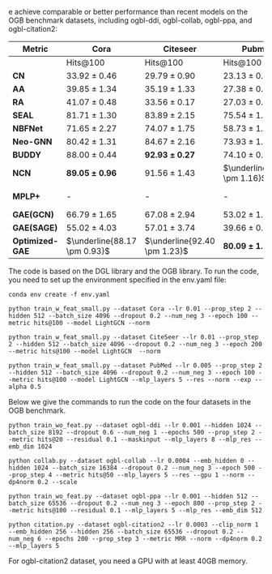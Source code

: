 e achieve comparable or better performance than recent models on the OGB benchmark datasets, including ogbl-ddi, ogbl-collab, ogbl-ppa, and ogbl-citation2:

| Metric        | Cora          | Citeseer      | Pubmed        | Collab        | PPA           | Citation2     | DDI           |
|---------------|---------------|---------------|---------------|---------------|---------------|---------------|---------------|
|               | Hits@100      | Hits@100      | Hits@100      | Hits@50       | Hits@100      | MRR           | Hits@20       |
| **CN** | $33.92 \pm 0.46$ | $29.79 \pm 0.90$ | $23.13 \pm 0.15$ | $56.44 \pm 0.00$ | $27.65 \pm 0.00$ | $51.47 \pm 0.00$ | $17.73 \pm 0.00$ |
| **AA** | $39.85 \pm 1.34$ | $35.19 \pm 1.33$ | $27.38 \pm 0.11$ | $64.35 \pm 0.00$ | $32.45 \pm 0.00$ | $51.89 \pm 0.00$ | $18.61 \pm 0.00$ |
| **RA** | $41.07 \pm 0.48$ | $33.56 \pm 0.17$ | $27.03 \pm 0.35$ | $64.00 \pm 0.00$ | $49.33 \pm 0.00$ | $51.98 \pm 0.00$ | $27.60 \pm 0.00$ |
| **SEAL** | $81.71 \pm 1.30$ | $83.89 \pm 2.15$ | $75.54 \pm 1.32$ | $64.74 \pm 0.43$ | $48.80 \pm 3.16$ | $87.67 \pm 0.32$ | $30.56 \pm 3.86$ |
| **NBFNet** | $71.65 \pm 2.27$ | $74.07 \pm 1.75$ | $58.73 \pm 1.99$ | OOM           | OOM           | OOM           | $4.00 \pm 0.58$  |
| **Neo-GNN** | $80.42 \pm 1.31$ | $84.67 \pm 2.16$ | $73.93 \pm 1.19$ | $57.52 \pm 0.37$ | $49.13 \pm 0.60$ | $87.26 \pm 0.84$ | $63.57 \pm 3.52$ |
| **BUDDY** | $88.00 \pm 0.44$ | $\mathbf{92.93 \pm 0.27}$ | $74.10 \pm 0.78$ | $65.94 \pm 0.58$ | $49.85 \pm 0.20$ | $87.56 \pm 0.11$ | $78.51 \pm 1.36$ |
| **NCN** | $\mathbf{89.05 \pm 0.96}$ | $91.56 \pm 1.43$ | $\underline{79.05 \pm 1.16}$ | $64.76 \pm 0.87$ | $61.19 \pm 0.85$ | $88.09 \pm 0.06$ | $\underline{82.32 \pm 6.10}$ |
| **MPLP+** | -             | -             | -             | $\mathbf{66.99 \pm 0.40}$ | $\underline{65.24 \pm 1.50}$ | $\mathbf{90.72 \pm 0.12}$ | -             |
| **GAE(GCN)** | $66.79 \pm 1.65$ | $67.08 \pm 2.94$ | $53.02 \pm 1.39$ | $47.14 \pm 1.45$ | $18.67 \pm 1.32$ | $84.74 \pm 0.21$ | $37.07 \pm 5.07$ |
| **GAE(SAGE)** | $55.02 \pm 4.03$ | $57.01 \pm 3.74$ | $39.66 \pm 0.72$ | $54.63 \pm 1.12$ | $16.55 \pm 2.40$ | $82.60 \pm 0.36$ | $53.90 \pm 4.74$ |
| **Optimized-GAE**| $\underline{88.17 \pm 0.93}$ | $\underline{92.40 \pm 1.23}$ | $\mathbf{80.09 \pm 1.72}$ | $\underline{66.11 \pm 0.35}$ | $\mathbf{78.41 \pm 0.83}$ | $\underline{88.74 \pm 0.06}$ | $\mathbf{94.43 \pm 0.57}$ |

The code is based on the DGL library and the OGB library. To run the code, you need to set up the environment specified in the env.yaml file:

```conda env create -f env.yaml```

```python train_w_feat_small.py --dataset Cora --lr 0.01 --prop_step 2 --hidden 512 --batch_size 4096 --dropout 0.2 --num_neg 3 --epoch 100 --metric hits@100 --model LightGCN --norm```

```python train_w_feat_small.py --dataset CiteSeer --lr 0.01 --prop_step 2 --hidden 512 --batch_size 4096 --dropout 0.2 --num_neg 3 --epoch 200 --metric hits@100 --model LightGCN  --norm```

```python train_w_feat_small.py --dataset PubMed --lr 0.005 --prop_step 2 --hidden 512 --batch_size 4096 --dropout 0.2 --num_neg 3 --epoch 100 --metric hits@100 --model LightGCN --mlp_layers 5 --res --norm --exp --alpha 0.5```

Below we give the commands to run the code on the four datasets in the OGB benchmark.

```python train_wo_feat.py --dataset ogbl-ddi --lr 0.001 --hidden 1024 --batch_size 8192 --dropout 0.6 --num_neg 1 --epochs 500 --prop_step 2 --metric hits@20 --residual 0.1 --maskinput --mlp_layers 8 --mlp_res --emb_dim 1024```

```python collab.py --dataset ogbl-collab --lr 0.0004 --emb_hidden 0 --hidden 1024 --batch_size 16384 --dropout 0.2 --num_neg 3 --epoch 500 --prop_step 4 --metric hits@50 --mlp_layers 5 --res --gpu 1 --norm --dp4norm 0.2 --scale```

```python train_wo_feat.py --dataset ogbl-ppa --lr 0.001 --hidden 512 --batch_size 65536 --dropout 0.2 --num_neg 3 --epoch 800 --prop_step 2 --metric hits@100 --residual 0.1 --mlp_layers 5 --mlp_res --emb_dim 512```

```python citation.py --dataset ogbl-citation2 --lr 0.0003 --clip_norm 1 --emb_hidden 256 --hidden 256 --batch_size 65536 --dropout 0.2 --num_neg 6 --epochs 200 --prop_step 3 --metric MRR --norm --dp4norm 0.2 --mlp_layers 5```

For ogbl-citation2 dataset, you need a GPU with at least 40GB memory.